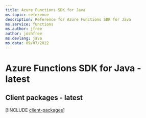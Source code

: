```yaml
---
title: Azure Functions SDK for Java
ms.topic: reference
description: Reference for Azure Functions SDK for Java
ms.service: functions
ms.author: jfree
author: joshfree
ms.devlang: java
ms.data: 09/07/2022
---
```

# Azure Functions SDK for Java - latest

## Client packages - latest
[!INCLUDE [client-packages](functions-client-index.md)]